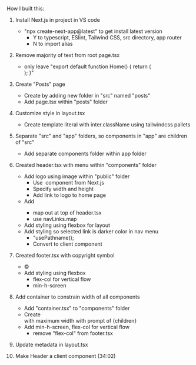 How I built this:

1. Install Next.js in project in VS code
    - "npx create-next-app@latest" to get install latest version
        - Y to typescript, ESlint, Tailwind CSS, src directory, app router
        - N to import alias

2. Remove majority of text from root page.tsx  
    - only leave "export default function Home() {
        return (
            <main>
            </main>
        );
    }"      

3. Create "Posts" page
    - Create by adding new folder in "src" named "posts"
    - Add page.tsx within "posts" folder

4. Customize style in layout.tsx
    - Create template literal with inter.className using tailwindcss pallets 

5. Separate "src" and "app" folders, so components in "app" are children of "src"
    - Add separate components folder within app folder

6. Created header.tsx with menu within "components" folder
    - Add logo using image within "public" folder
        - Use <Image> component from Next.js
        - Specify width and height
        - Add link to logo to home page
    - Add <nav>
        - map out at top of header.tsx
        - use navLinks.map
    - Add styling using flexbox for layout
    - Add styling so selected link is darker color in nav menu
        - "usePathname();
        - Convert to client component 

7. Created footer.tsx with copyright symbol
    - &copy;
    - Add styling using flexbox
        - flex-col for vertical flow
        - min-h-screen

8. Add container to constrain width of all components 
    - Add "container.tsx" to "components" folder
    - Create <div> with maximum width with prompt of {children}
    - Add min-h-screen, flex-col for vertical flow
        - remove "flex-col" from footer.tsx

9. Update metadata in layout.tsx

10. Make Header a client component (34:02)
